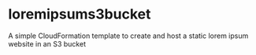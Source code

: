 # loremipsums3bucket
A simple CloudFormation template to create and host a static lorem ipsum website in an S3 bucket
